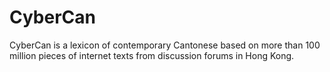 # CyberCan
CyberCan is a lexicon of contemporary Cantonese based on more than 100 million pieces of internet texts from discussion forums in Hong Kong. 
